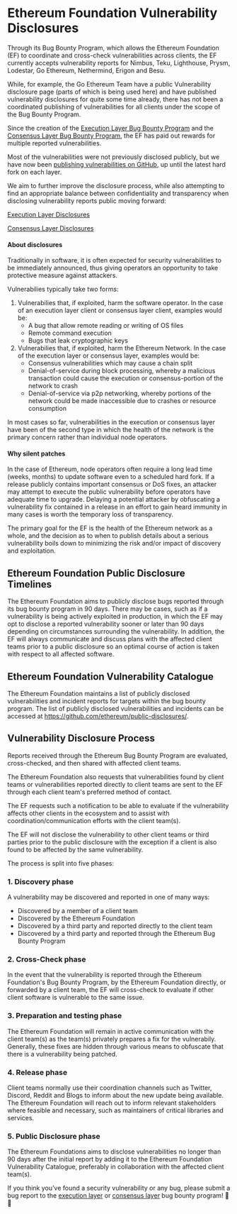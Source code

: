 # Ethereum Foundation Vulnerability Disclosures
Through its Bug Bounty Program, which allows the Ethereum Foundation (EF) to coordinate and cross-check vulnerabilities across clients, the EF currently accepts vulnerability reports for Nimbus, Teku, Lighthouse, Prysm, Lodestar, Go Ethereum, Nethermind, Erigon and Besu.

While, for example, the Go Ethereum Team have a public Vulnerability disclosure page (parts of which is being used here) and have published vulnerability disclosures for quite some time already, there has not been a coordinated publishing of vulnerabilities for all clients under the scope of the Bug Bounty Program.

Since the creation of the [Execution Layer Bug Bounty Program](https://bounty.ethereum.org) and the [Consensus Layer Bug Bounty Program](https://eth2bounty.ethereum.org), the EF has paid out rewards for multiple reported vulnerabilities.

Most of the vulnerabilities were not previously disclosed publicly, but we have now been [publishing vulnerabilities on GitHub](disclosures/), up until the latest hard fork on each layer.

We aim to further improve the disclosure process, while also attempting to find an appropriate balance between confidentiality and transparency when disclosing vulnerability reports public moving forward:

[Execution Layer Disclosures](disclosures/EL.md)

[Consensus Layer Disclosures](disclosures/CL.md)


#### About disclosures
Traditionally in software, it is often expected for security vulnerabilities to be immediately announced, thus giving operators an opportunity to take protective measure against attackers.

Vulnerabilies typically take two forms:
1. Vulnerabilies that, if exploited, harm the software operator. In the case of an execution layer client or consensus layer client, examples would be:
    * A bug that allow remote reading or writing of OS files
    * Remote command execution
    * Bugs that leak cryptographic keys
2. Vulnerabilies that, if exploited, harm the Ethereum Network. In the case of the execution layer or consensus layer, examples would be:
    * Consensus vulnerabilities which may cause a chain split
    * Denial-of-service during block processing, whereby a malicious transaction could cause the execution or consensus-portion of the network to crash
    * Denial-of-service via p2p networking, whereby portions of the network could be made inaccessible due to crashes or resource consumption

In most cases so far, vulnerabilities in the execution or consensus layer have been of the second type in which the health of the network is the primary concern rather than individual node operators.


#### Why silent patches
In the case of Ethereum, node operators often require a long lead time (weeks, months) to update software even to a scheduled hard fork. If a release publicly contains important consensus or DoS fixes, an attacker may attempt to execute the public vulnerability before operators have adequate time to upgrade. Delaying a potential attacker by obfuscating a vulnerability fix contained in a release in an effort to gain heard immunity in many cases is worth the temporary loss of transparency.

The primary goal for the EF is the health of the Ethereum network as a whole, and the decision as to when to publish details about a serious vulnerability boils down to minimizing the risk and/or impact of discovery and exploitation.


## Ethereum Foundation Public Disclosure Timelines
The Ethereum Foundation aims to publicly disclose bugs reported through its bug bounty program in 90 days. There may be cases, such as if a vulnerability is being actively exploited in production, in which the EF may opt to disclose a reported vulnerability sooner or later than 90 days depending on circumstances surrounding the vulnerability. In addition, the EF will always communicate and discuss plans with the affected client teams prior to a public disclosure so an optimal course of action is taken with respect to all affected software.


## Ethereum Foundation Vulnerability Catalogue
The Ethereum Foundation maintains a list of publicly disclosed vulnerabilities and incident reports for targets within the bug bounty program. The list of publicly disclosed vulnerabilities and incidents can be accessed at https://github.com/ethereum/public-disclosures/.


## Vulnerability Disclosure Process
Reports received through the Ethereum Bug Bounty Program are evaluated, cross-checked, and then shared with affected client teams.

The Ethereum Foundation also requests that vulnerabilities found by client teams or vulnerabilities reported directly to client teams are sent to the EF through each client team's preferred method of contact.

The EF requests such a notification to be able to evaluate if the vulnerability affects other clients in the ecosystem and to assist with coordination/communication efforts with the client team(s).

The EF will not disclose the vulnerability to other client teams or third parties prior to the public disclosure with the exception if a client is also found to be affected by the same vulnerability.

The process is split into five phases:
### 1. Discovery phase
A vulnerability may be discovered and reported in one of many ways:
- Discovered by a member of a client team
- Discovered by the Ethereum Foundation
- Discovered by a third party and reported directly to the client team
- Discovered by a third party and reported through the Ethereum Bug Bounty Program

### 2. Cross-Check phase
In the event that the vulnerability is reported through the Ethereum Foundation's Bug Bounty Program, by the Ethereum Foundation directly, or forwarded by a client team, the EF will cross-check to evaluate if other client software is vulnerable to the same issue.

### 3. Preparation and testing phase
The Ethereum Foundation will remain in active communication with the client team(s) as the team(s) privately prepares a fix for the vulnerabily. Generally, these fixes are hidden through various means to obfuscate that there is a vulnerability being patched.

### 4. Release phase
Client teams normally use their coordination channels such as Twitter, Discord, Reddit and Blogs to inform about the new update being available. The Ethereum Foundation will reach out to inform relevant stakeholders where feasible and necessary, such as maintainers of critical libraries and services.

### 5. Public Disclosure phase
The Ethereum Foundations aims to disclose vulnerabilities no longer than 90 days after the initial report by adding it to the Ethereum Foundation Vulnerability Catalogue, preferably in collaboration with the affected client team(s).

If you think you’ve found a security vulnerability or any bug, please submit a bug report to the [execution layer](https://bounty.ethereum.org/) or [consensus layer](https://ethereum.org/en/eth2/get-involved/bug-bounty/) bug bounty program! 💜🦄
